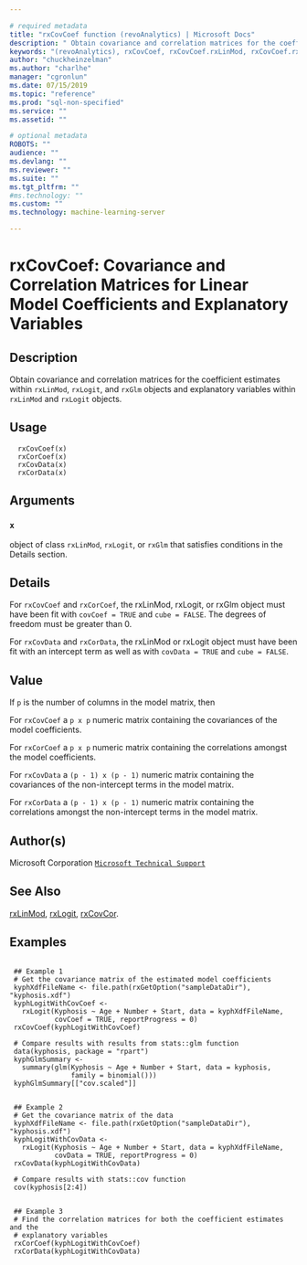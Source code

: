 ```yaml
--- 

# required metadata 
title: "rxCovCoef function (revoAnalytics) | Microsoft Docs" 
description: " Obtain covariance and correlation matrices for the coefficient estimates within rxLinMod,  rxLogit, and rxGlm objects and explanatory variables within rxLinMod and rxLogit objects. " 
keywords: "(revoAnalytics), rxCovCoef, rxCovCoef.rxLinMod, rxCovCoef.rxLogit, rxCovCoef.rxGlm, rxCorCoef, rxCorCoef.rxLinMod, rxCorCoef.rxLogit, rxCorCoef.rxGlm, rxCovData, rxCovData.rxLinMod, rxCovData.rxLogit, rxCorData, rxCorData.rxLinMod, rxCorData.rxLogit, models, regression" 
author: "chuckheinzelman"
ms.author: "charlhe" 
manager: "cgronlun" 
ms.date: 07/15/2019
ms.topic: "reference" 
ms.prod: "sql-non-specified"
ms.service: "" 
ms.assetid: "" 

# optional metadata 
ROBOTS: "" 
audience: "" 
ms.devlang: "" 
ms.reviewer: "" 
ms.suite: "" 
ms.tgt_pltfrm: "" 
#ms.technology: "" 
ms.custom: "" 
ms.technology: machine-learning-server

--- 
```
















 # rxCovCoef: Covariance and Correlation Matrices for Linear Model Coefficients and Explanatory Variables 
 ## Description

Obtain covariance and correlation matrices for the coefficient estimates within `rxLinMod`, 
`rxLogit`, and `rxGlm` objects and
explanatory variables within `rxLinMod` and `rxLogit` objects.


 ## Usage

```   
  rxCovCoef(x)
  rxCorCoef(x)
  rxCovData(x)
  rxCorData(x)

```

 ## Arguments



 ### `x`
 object of class `rxLinMod`, `rxLogit`, or `rxGlm` that  satisfies conditions in the Details section. 



 ## Details

For `rxCovCoef` and `rxCorCoef`, the rxLinMod, rxLogit, or rxGlm object must
have been fit with `covCoef = TRUE` and `cube = FALSE`. The degrees
of freedom must be greater than 0.

For `rxCovData` and `rxCorData`, the rxLinMod or rxLogit object must
have been fit with an intercept term as well as with `covData = TRUE` and
`cube = FALSE`.


 ## Value

If `p` is the number of columns in the model matrix, then

For `rxCovCoef` a `p x p` numeric matrix containing the
covariances of the model coefficients.

For `rxCorCoef` a `p x p` numeric matrix containing the
correlations amongst the model coefficients.

For `rxCovData` a `(p - 1) x (p - 1)`
numeric matrix containing the covariances of the non-intercept terms in the
model matrix.

For `rxCorData` a `(p - 1) x (p - 1)`
numeric matrix containing the correlations amongst the non-intercept terms in
the model matrix.

 ## Author(s)
 Microsoft Corporation [`Microsoft Technical Support`](https://go.microsoft.com/fwlink/?LinkID=698556&clcid=0x409)


 ## See Also

[rxLinMod](rxLinMod.md),
[rxLogit](rxLogit.md),
[rxCovCor](rxCovCor.md).

 ## Examples

 ```

  ## Example 1
  # Get the covariance matrix of the estimated model coefficients
  kyphXdfFileName <- file.path(rxGetOption("sampleDataDir"), "kyphosis.xdf")
  kyphLogitWithCovCoef <-
    rxLogit(Kyphosis ~ Age + Number + Start, data = kyphXdfFileName,
            covCoef = TRUE, reportProgress = 0)
  rxCovCoef(kyphLogitWithCovCoef)

  # Compare results with results from stats::glm function
  data(kyphosis, package = "rpart")
  kyphGlmSummary <-
    summary(glm(Kyphosis ~ Age + Number + Start, data = kyphosis,
                family = binomial()))
  kyphGlmSummary[["cov.scaled"]]


  ## Example 2
  # Get the covariance matrix of the data
  kyphXdfFileName <- file.path(rxGetOption("sampleDataDir"), "kyphosis.xdf")
  kyphLogitWithCovData <-
    rxLogit(Kyphosis ~ Age + Number + Start, data = kyphXdfFileName,
            covData = TRUE, reportProgress = 0)
  rxCovData(kyphLogitWithCovData)

  # Compare results with stats::cov function
  cov(kyphosis[2:4])


  ## Example 3
  # Find the correlation matrices for both the coefficient estimates and the
  # explanatory variables
  rxCorCoef(kyphLogitWithCovCoef)
  rxCorData(kyphLogitWithCovData)
```



